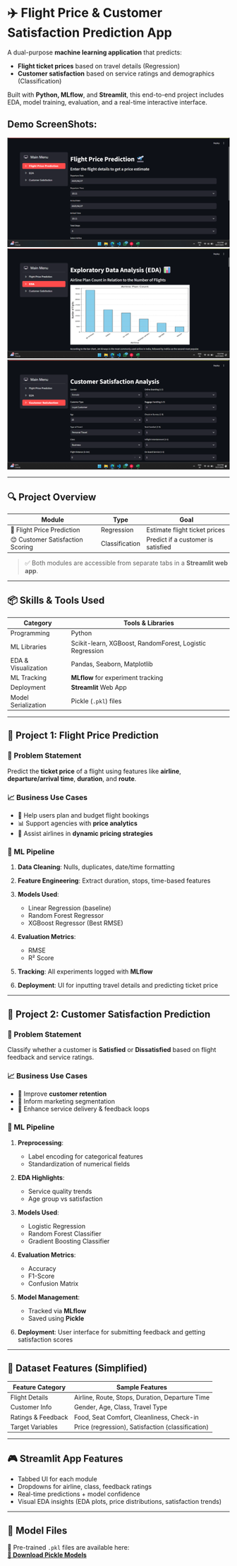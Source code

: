 # ✈️ Flight Price & Customer Satisfaction Prediction App

A dual-purpose **machine learning application** that predicts:
- **Flight ticket prices** based on travel details (Regression)
- **Customer satisfaction** based on service ratings and demographics (Classification)

Built with **Python, MLflow**, and **Streamlit**, this end-to-end project includes EDA, model training, evaluation, and a real-time interactive interface.

## Demo ScreenShots:

![Picture](https://github.com/Manav2507/Flight-Price-and-Customer-Satisfaction-Prediction/blob/main/img/website/3_1.png)
![Picture](https://github.com/Manav2507/Flight-Price-and-Customer-Satisfaction-Prediction/blob/main/img/website/3_2.png)
![Picture](https://github.com/Manav2507/Flight-Price-and-Customer-Satisfaction-Prediction/blob/main/img/website/3_3.png)

---

## 🔍 Project Overview

| Module                          | Type        | Goal                                      |
|---------------------------------|-------------|-------------------------------------------|
| 🛫 Flight Price Prediction       | Regression  | Estimate flight ticket prices           |
| 😊 Customer Satisfaction Scoring| Classification | Predict if a customer is satisfied     |

> ✅ Both modules are accessible from separate tabs in a **Streamlit web app**.

---

## 📦 Skills & Tools Used

| Category               | Tools & Libraries                                        |
|------------------------|----------------------------------------------------------|
| Programming            | Python                                                   |
| ML Libraries           | Scikit-learn, XGBoost, RandomForest, Logistic Regression |
| EDA & Visualization    | Pandas, Seaborn, Matplotlib                              |
| ML Tracking            | **MLflow** for experiment tracking                       |
| Deployment             | **Streamlit** Web App                                    |
| Model Serialization    | Pickle (`.pkl`) files                                    |

---

## 🧠 Project 1: Flight Price Prediction

### 🎯 Problem Statement
Predict the **ticket price** of a flight using features like **airline**, **departure/arrival time**, **duration**, and **route**.

### 📈 Business Use Cases
- 💸 Help users plan and budget flight bookings  
- 📊 Support agencies with **price analytics**  
- 🛫 Assist airlines in **dynamic pricing strategies**  

### 🚀 ML Pipeline
1. **Data Cleaning**: Nulls, duplicates, date/time formatting  
2. **Feature Engineering**: Extract duration, stops, time-based features  
3. **Models Used**:
   - Linear Regression (baseline)
   - Random Forest Regressor
   - XGBoost Regressor (Best RMSE)

4. **Evaluation Metrics**:  
   - RMSE  
   - R² Score  

5. **Tracking**: All experiments logged with **MLflow**  
6. **Deployment**: UI for inputting travel details and predicting ticket price

---

## 🧠 Project 2: Customer Satisfaction Prediction

### 🎯 Problem Statement
Classify whether a customer is **Satisfied** or **Dissatisfied** based on flight feedback and service ratings.

### 📈 Business Use Cases
- 🎯 Improve **customer retention**
- 📣 Inform marketing segmentation  
- 🔧 Enhance service delivery & feedback loops

### 🚀 ML Pipeline
1. **Preprocessing**:
   - Label encoding for categorical features  
   - Standardization of numerical fields  

2. **EDA Highlights**:
   - Service quality trends  
   - Age group vs satisfaction

3. **Models Used**:
   - Logistic Regression  
   - Random Forest Classifier  
   - Gradient Boosting Classifier

4. **Evaluation Metrics**:  
   - Accuracy  
   - F1-Score  
   - Confusion Matrix  

5. **Model Management**:  
   - Tracked via **MLflow**  
   - Saved using **Pickle**  

6. **Deployment**: User interface for submitting feedback and getting satisfaction scores

---

## 📂 Dataset Features (Simplified)

| Feature Category    | Sample Features                                |
|---------------------|-------------------------------------------------|
| Flight Details      | Airline, Route, Stops, Duration, Departure Time |
| Customer Info       | Gender, Age, Class, Travel Type                |
| Ratings & Feedback  | Food, Seat Comfort, Cleanliness, Check-in       |
| Target Variables    | Price (regression), Satisfaction (classification) |

---

## 🎮 Streamlit App Features

- Tabbed UI for each module  
- Dropdowns for airline, class, feedback ratings  
- Real-time predictions + model confidence  
- Visual EDA insights (EDA plots, price distributions, satisfaction trends)

---

## 🧪 Model Files

📁 Pre-trained `.pkl` files are available here:  
**[🔗 Download Pickle Models](https://drive.google.com/drive/folders/1WAALLGuIr41FHk8OyWyCRVSOyFebiWev?usp=sharing)**
